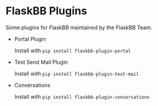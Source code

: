 # FlaskBB Plugins

Some plugins for FlaskBB maintained by the FlaskBB Team.

* Portal Plugin

    Install with ``pip install flaskbb-plugin-portal``

* Test Send Mail Plugin

    Install with ``pip install flaskbb-plugin-test-mail``

* Conversations

    Install with ``pip install flaskbb-plugin-conversations``
